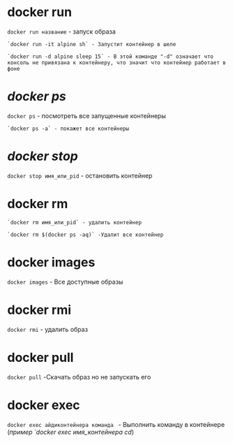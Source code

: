 
# **docker run**
`docker run название` - запуск образа
	
	`docker run -it alpine sh` - Запустит контейнер в шеле

	`docker run -d alpine sleep 15` - В этой команде "-d" означает что консоль не привязана к контейнеру, что значит что контейнер работает в фоне
	

# *docker ps*

`docker ps` - посмотреть все запущенные контейнеры

	`docker ps -a` - покажет все контейнеры

# *docker stop*

`docker stop имя_или_pid` - остановить контейнер

# docker rm
		
	`docker rm имя_или_pid` - удалить контейнер
	
	`docker rm $(docker ps -aq)` -Удалит все контейнер
# docker images

`docker images`  - Все доступные образы

# docker rmi
`docker rmi` - удалить образ

# docker pull
`docker pull`  -Скачать образ но не запускать его

# docker exec
`docker exec айдиконтейнера команда ` - Выполнить команду в контейнере
(*пример `docker exec имя_контейнера cd*)



